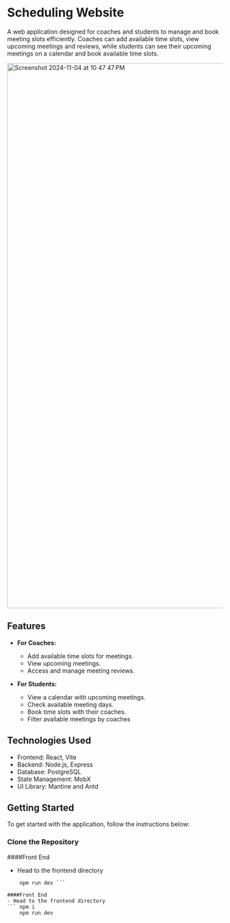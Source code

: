 # Scheduling Website

A web application designed for coaches and students to manage and book meeting slots efficiently. Coaches can add available time slots, view upcoming meetings and reviews, while students can see their upcoming meetings on a calendar and book available time slots.

<img width="1272" alt="Screenshot 2024-11-04 at 10 47 47 PM" src="https://github.com/user-attachments/assets/956333f3-f9aa-4204-a76a-1e18a8636fcd">

## Features

- **For Coaches:**
  - Add available time slots for meetings.
  - View upcoming meetings.
  - Access and manage meeting reviews.

- **For Students:**
  - View a calendar with upcoming meetings.
  - Check available meeting days.
  - Book time slots with their coaches.
  - Filter available meetings by coaches

## Technologies Used

- Frontend: React, Vite
- Backend: Node.js, Express
- Database: PostgreSQL
- State Management: MobX 
- UI Library: Mantine and Antd

## Getting Started

To get started with the application, follow the instructions below:



### Clone the Repository

####Front End
- Head to the frontend directory
 ``` npm i
     npm run dev ```

####Front End
- Head to the frontend directory
 ``` npm i
     npm run dev

